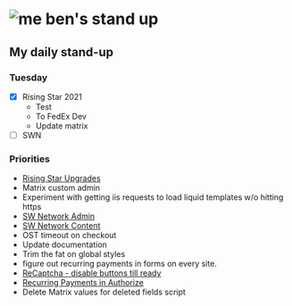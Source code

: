 # ![me](https://avatars2.githubusercontent.com/u/5232044?s=50&v=4) ben's stand up

## My daily stand-up

### Tuesday

- [X] Rising Star 2021
    - Test
    - To FedEx Dev
    - Update matrix
- [ ] SWN

### Priorities 
    
- [Rising Star Upgrades](https://app.clickup.com/8537154/v/l/f/27554943?pr=12707202)
- Matrix custom admin
- Experiment with getting iis requests to load liquid templates w/o hitting https
- [SW Network Admin](https://app.clickup.com/8537154/v/l/li/54890360?pr=12760709)
- [SW Network Content](https://app.clickup.com/8537154/v/l/li/54892353?pr=12760709)
- OST timeout on checkout
- Update documentation
- Trim the fat on global styles
- figure out recurring payments in forms on every site.
- [ReCaptcha - disable buttons till ready](https://projects.madebyspeak.com/#/tasks/17598281)
- [Recurring Payments in Authorize](https://projects.madebyspeak.com/#/tasks/16411534)
- Delete Matrix values for deleted fields script

